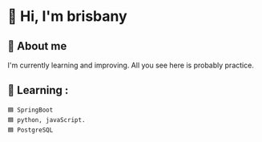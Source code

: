 # 🥸 Hi, I'm brisbany 

  ## 👀 About me
  I'm currently learning and improving. All you see here is probably practice.
  
 ## 🧠 Learning :
  
    🟦 SpringBoot
    🟦 python, javaScript.
    🟦 PostgreSQL
  


